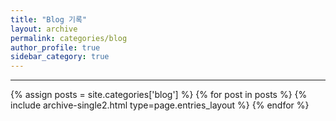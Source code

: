 ```yaml
---
title: "Blog 기록"
layout: archive
permalink: categories/blog
author_profile: true
sidebar_category: true
---
```


***

{% assign posts = site.categories['blog'] %}
{% for post in posts %} {% include archive-single2.html type=page.entries_layout %} {% endfor %}

